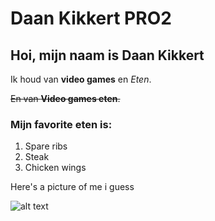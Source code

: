 # Daan Kikkert PRO2
## Hoi, mijn naam is Daan Kikkert
Ik houd van __video games__ en _Eten_.

~~En van __Video games eten__.~~

### Mijn favorite eten is:

  1. Spare ribs
  2. Steak
  3. Chicken wings

Here's a picture of me i guess

![alt text](https://cdn.discordapp.com/attachments/328211740716171267/639200028807921694/JPEG_20191024_004426.jpg "It is i")
